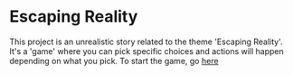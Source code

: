 # Escaping Reality
This project is an unrealistic story related to the theme 'Escaping Reality'. It's a 'game' where you can pick specific choices and actions will happen depending on what you pick. To start the game, go [here](index.html)
